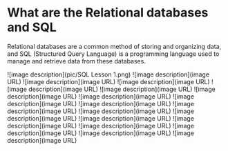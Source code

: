 # What are the Relational databases and SQL
Relational databases are a common method of storing and organizing data,
and SQL (Structured Query Language) is a programming language used to manage and retrieve data from these databases.

![image description](pic/SQL Lesson 1.png)
![image description](image URL)
![image description](image URL)
![image description](image URL)
![image description](image URL)
![image description](image URL)
![image description](image URL)
![image description](image URL)
![image description](image URL)
![image description](image URL)
![image description](image URL)
![image description](image URL)
![image description](image URL)
![image description](image URL)
![image description](image URL)
![image description](image URL)
![image description](image URL)
![image description](image URL)
![image description](image URL)


